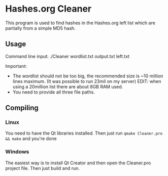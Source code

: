 # Hashes.org Cleaner

This program is used to find hashes in the Hashes.org left list which are partially from a simple MD5 hash.


## Usage

Command line input:
./Cleaner wordlist.txt output.txt left.txt

Important:
* The wordlist should not be too big, the recommended size is ~10 million lines maximum. (It was possible to run 23mil on my server) EDIT: when using a 20million list there are about 8GB RAM used.
* You need to provide all three file paths.

## Compiling

### Linux

You need to have the Qt libraries installed. Then just run
```qmake Cleaner.pro && make```
and you're done

### Windows

The easiest way is to install Qt Creator and then open the Cleaner.pro project file. Then just build and run.
